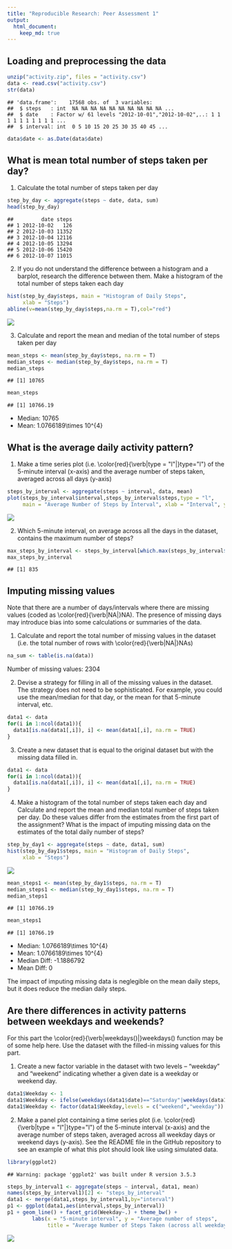 ```yaml
---
title: "Reproducible Research: Peer Assessment 1"
output: 
  html_document:
    keep_md: true
---
```



## Loading and preprocessing the data

```r
unzip("activity.zip", files = "activity.csv")
data <- read.csv("activity.csv")
str(data)
```

```
## 'data.frame':	17568 obs. of  3 variables:
##  $ steps   : int  NA NA NA NA NA NA NA NA NA NA ...
##  $ date    : Factor w/ 61 levels "2012-10-01","2012-10-02",..: 1 1 1 1 1 1 1 1 1 1 ...
##  $ interval: int  0 5 10 15 20 25 30 35 40 45 ...
```

```r
data$date <- as.Date(data$date)
```


## What is mean total number of steps taken per day?
1. Calculate the total number of steps taken per day

```r
step_by_day <- aggregate(steps ~ date, data, sum)
head(step_by_day)
```

```
##         date steps
## 1 2012-10-02   126
## 2 2012-10-03 11352
## 3 2012-10-04 12116
## 4 2012-10-05 13294
## 5 2012-10-06 15420
## 6 2012-10-07 11015
```

2. If you do not understand the difference between a histogram and a barplot, research the difference between them. Make a histogram of the total number of steps taken each day

```r
hist(step_by_day$steps, main = "Histogram of Daily Steps",
     xlab = "Steps")
abline(v=mean(step_by_day$steps,na.rm = T),col="red")
```

![](PA1_template_files/figure-html/unnamed-chunk-3-1.png)<!-- -->

3. Calculate and report the mean and median of the total number of steps taken per day

```r
mean_steps <- mean(step_by_day$steps, na.rm = T)
median_steps <- median(step_by_day$steps, na.rm = T)
median_steps
```

```
## [1] 10765
```

```r
mean_steps
```

```
## [1] 10766.19
```
- Median: 10765
- Mean: 1.0766189\times 10^{4}

## What is the average daily activity pattern?
1. Make a time series plot (i.e. \color{red}{\verb|type = "l"|}type="l") of the 5-minute interval (x-axis) and the average number of steps taken, averaged across all days (y-axis)

```r
steps_by_interval <- aggregate(steps ~ interval, data, mean)
plot(steps_by_interval$interval,steps_by_interval$steps,type = "l",
     main = "Average Number of Steps by Interval", xlab = "Interval", ylab = "Steps")
```

![](PA1_template_files/figure-html/unnamed-chunk-5-1.png)<!-- -->

2. Which 5-minute interval, on average across all the days in the dataset, contains the maximum number of steps?

```r
max_steps_by_interval <- steps_by_interval[which.max(steps_by_interval$steps),1]
max_steps_by_interval        
```

```
## [1] 835
```

## Imputing missing values
Note that there are a number of days/intervals where there are missing values (coded as \color{red}{\verb|NA|}NA). The presence of missing days may introduce bias into some calculations or summaries of the data.

1. Calculate and report the total number of missing values in the dataset (i.e. the total number of rows with \color{red}{\verb|NA|}NAs)

```r
na_sum <- table(is.na(data))   
```
Number of missing values: 2304

2. Devise a strategy for filling in all of the missing values in the dataset. The strategy does not need to be sophisticated. For example, you could use the mean/median for that day, or the mean for that 5-minute interval, etc.

```r
data1 <- data
for(i in 1:ncol(data1)){
  data1[is.na(data1[,i]), i] <- mean(data1[,i], na.rm = TRUE)
}
```

3. Create a new dataset that is equal to the original dataset but with the missing data filled in.

```r
data1 <- data
for(i in 1:ncol(data1)){
  data1[is.na(data1[,i]), i] <- mean(data1[,i], na.rm = TRUE)
}
```

4. Make a histogram of the total number of steps taken each day and Calculate and report the mean and median total number of steps taken per day. Do these values differ from the estimates from the first part of the assignment? What is the impact of imputing missing data on the estimates of the total daily number of steps?

```r
step_by_day1 <- aggregate(steps ~ date, data1, sum)
hist(step_by_day1$steps, main = "Histogram of Daily Steps",
     xlab = "Steps")
```

![](PA1_template_files/figure-html/unnamed-chunk-10-1.png)<!-- -->

```r
mean_steps1 <- mean(step_by_day1$steps, na.rm = T)
median_steps1 <- median(step_by_day1$steps, na.rm = T)
median_steps1
```

```
## [1] 10766.19
```

```r
mean_steps1
```

```
## [1] 10766.19
```
- Median: 1.0766189\times 10^{4}
- Mean: 1.0766189\times 10^{4}
- Median Diff: -1.1886792
- Mean Diff: 0

The impact of imputing missing data is neglegible on the mean daily steps, but it does reduce the median daily steps.


## Are there differences in activity patterns between weekdays and weekends?
For this part the \color{red}{\verb|weekdays()|}weekdays() function may be of some help here. Use the dataset with the filled-in missing values for this part.

1. Create a new factor variable in the dataset with two levels – “weekday” and “weekend” indicating whether a given date is a weekday or weekend day.

```r
data1$Weekday <- 1
data1$Weekday <- ifelse(weekdays(data1$date)=="Saturday"|weekdays(data1$date)=="Sunday","weekend","weekday")
data1$Weekday <- factor(data1$Weekday,levels = c("weekend","weekday"))
```

2. Make a panel plot containing a time series plot (i.e. \color{red}{\verb|type = "l"|}type="l") of the 5-minute interval (x-axis) and the average number of steps taken, averaged across all weekday days or weekend days (y-axis). See the README file in the GitHub repository to see an example of what this plot should look like using simulated data.

```r
library(ggplot2)
```

```
## Warning: package 'ggplot2' was built under R version 3.5.3
```

```r
steps_by_interval1 <- aggregate(steps ~ interval, data1, mean)
names(steps_by_interval1)[2] <- "steps_by_interval"
data1 <- merge(data1,steps_by_interval1,by="interval")
p1 <- ggplot(data1,aes(interval,steps_by_interval))
p1 + geom_line() + facet_grid(Weekday~.) + theme_bw() + 
        labs(x = "5-minute interval", y = "Average number of steps",
             title = "Average Number of Steps Taken (across all weekday days or weekend days)")
```

![](PA1_template_files/figure-html/unnamed-chunk-12-1.png)<!-- -->
